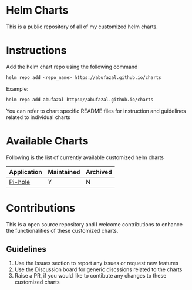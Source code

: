 # Helm Charts

This is a public repository of all of my customized helm charts.

# Instructions

Add the helm chart repo using the following command

```bash
helm repo add <repo_name> https://abufazal.github.io/charts
```

Example:

```bash
helm repo add abufazal https://abufazal.github.io/charts
```

You can refer to chart specific README files for instruction and guidelines related to individual charts

# Available Charts

Following is the list of currently available customized helm charts

| Application                                      | Maintained | Archived |
|--------------------------------------------------|------------|----------|
| [Pi-hole](https://github.com/abufazal/charts)    | Y          | N        |        


# Contributions

This is a open source repository and I welcome contributions to enhance the functionalities of these customized charts. 

## Guidelines

1. Use the Issues section to report any issues or request new features
2. Use the Discussion board for generic discssions related to the charts
2. Raise a PR, if you would like to contibute any changes to these customized charts
